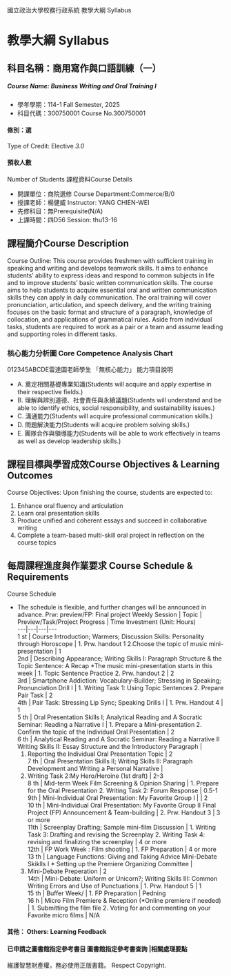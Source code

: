 國立政治大學校務行政系統 教學大綱 Syllabus
# 教學大綱 Syllabus
##  科目名稱：商用寫作與口語訓練（一）
#####  Course Name: Business Writing and Oral Training I
  * 學年學期：114-1 Fall Semester, 2025 
  * 科目代碼：300750001 Course No.300750001
#### 修別：選
Type of Credit: Elective 
_3.0_
#### 預收人數
Number of Students
課程資料Course Details
  * 開課單位：商院選修 Course Department:Commerce/B/0 
  * 授課老師：楊健威 Instructor: YANG CHIEN-WEI 
  * 先修科目：無Prerequisite(N/A)
  * 上課時間：四D56 Session: thu13-16
##  課程簡介Course Description
Course Outline:
This course provides freshmen with sufficient training in speaking and writing and develops teamwork skills. It aims to enhance students’ ability to express ideas and respond to common subjects in life and to improve students’ basic written communication skills. 
The course aims to help students to acquire essential oral and written communication skills they can apply in daily communication. The oral training will cover pronunciation, articulation, and speech delivery, and the writing training focuses on the basic format and structure of a paragraph, knowledge of collocation, and applications of grammatical rules. Aside from individual tasks, students are required to work as a pair or a team and assume leading and supporting roles in different tasks.
###  核心能力分析圖 Core Competence Analysis Chart
012345ABCDE雷達圖老師學生
「無核心能力」 
能力項目說明
  * A. 奠定相關基礎專業知識(Students will acquire and apply expertise in their respective fields.)
  * B. 理解與辨別道德、社會責任與永續議題(Students will understand and be able to identify ethics, social responsibility, and sustainability issues.)
  * C. 溝通能力(Students will acquire professional communication skills.)
  * D. 問題解決能力(Students will acquire problem solving skills.)
  * E. 團隊合作與領導能力(Students will be able to work effectively in teams as well as develop leadership skills.)
##  課程目標與學習成效Course Objectives & Learning Outcomes 
Course Objectives:
Upon finishing the course, students are expected to:
1. Enhance oral fluency and articulation
2. Learn oral presentation skills
3. Produce unified and coherent essays and succeed in collaborative writing
4. Complete a team-based multi-skill oral project in reflection on the course topics
##  每周課程進度與作業要求 Course Schedule & Requirements
Course Schedule
* The schedule is flexible, and further changes will be announced in advance.
Prw: preview/FP: Final project
Weekly Session |  Topic |  Preview/Task/Project Progress |  Time Investment (Unit: Hours)  
---|---|---|---  
1 st |  Course Introduction; Warmers; Discussion Skills: Personality through Horoscope |  1. Prw. handout 1 2.Choose the topic of music mini-presentation |  1  
2nd |  Describing Appearance; Writing Skills I: Paragraph Structure & the Topic Sentence: A Recap *The music mini-presentation starts in this week |  1. Topic Sentence Practice 2. Prw. handout 2 |  2  
3rd |  Smartphone Addiction: Vocabulary-Builder; Stressing in Speaking; Pronunciation Drill I |  1. Writing Task 1: Using Topic Sentences 2. Prepare Pair Task |  2  
4th |  Pair Task: Stressing Lip Sync; Speaking Drills I |  1. Prw. Handout 4 |  1  
5 th  |  Oral Presentation Skills I; Analytical Reading and A Socratic Seminar: Reading a Narrative I |  1. Prepare a Mini-presentation 2. Confirm the topic of the Individual Oral Presentation |  2  
6 th |  Analytical Reading and A Socratic Seminar: Reading a Narrative II Writing Skills II: Essay Structure and the Introductory Paragraph | 
  1. Reporting the Individual Oral Presentation Topic
|  2  
7 th |  Oral Presentation Skills II; Writing Skills II: Paragraph Development and Writing a Personal Narrative | 
  1. Writing Task 2:My Hero/Heroine (1st draft)
|  2-3  
8 th |  Mid-term Week Film Screening & Opinion Sharing |  1. Prepare for the Oral Presentation 2. Writing Task 2: Forum Response |  0.5-1  
9th |  Mini-Individual Oral Presentation: My Favorite Group I |  |  2  
10 th  |  Mini-Individual Oral Presentation: My Favorite Group II Final Project (FP) Announcement & Team-building |  2. Prw. Handout 3  |  3 or more  
11th |  Screenplay Drafting; Sample mini-film Discussion |  1. Writing Task 3: Drafting and revising the Screenplay 2. Writing Task 4: revising and finalizing the screenplay |  4 or more  
12th |  FP Work Week : Film shooting |  1. FP Preparation |  4 or more  
13 th |  Language Functions: Giving and Taking Advice Mini-Debate Skiklls I  * Setting up the Premiere Organizing Committee | 
  1. Mini-Debate Preperation
|  2  
14th |  Mini-Debate: Uniform or Unicorn?; Writing Skills III: Common Writing Errors and Use of Punctuations  |  1. Prw. Handout 5 |  1  
15 th |  Buffer Week/ |  1. FP Preparation |  Pedning  
16 h |  Micro Film Premiere & Reception (*Online premiere if needed) |  1. Submitting the film file 2. Voting for and commenting on your Favorite micro films |  N/A  
####  其他： Others: Learning Feedback 
####  已申請之圖書館指定參考書目  圖書館指定參考書查詢 |相關處理要點
維護智慧財產權，務必使用正版書籍。 Respect Copyright.